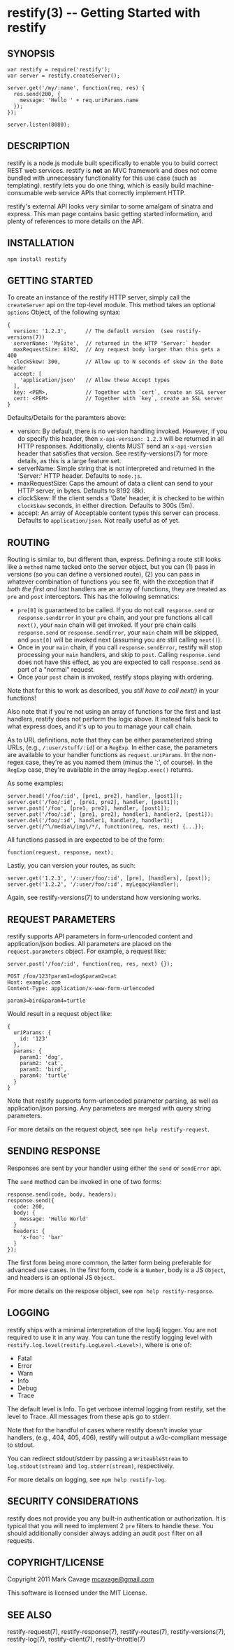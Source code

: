 restify(3) -- Getting Started with restify
==========================================

## SYNOPSIS

    var restify = require('restify');
    var server = restify.createServer();

    server.get('/my/:name', function(req, res) {
      res.send(200, {
        message: 'Hello ' + req.uriParams.name
      });
    });

    server.listen(8080);

## DESCRIPTION

restify is a node.js module built specifically to enable you to build correct
REST web services.  restify is **not** an MVC framework and does not come
bundled with unnecessary functionality for this use case (such as templating).
restify lets you do one thing, which is easily build machine-consumable web
service APIs that correctly implement HTTP.

restify's external API looks very similar to some amalgam of sinatra and
express.  This man page contains basic getting started information, and plenty
of references to more details on the API.

## INSTALLATION

    npm install restify

## GETTING STARTED

To create an instance of the restify HTTP server, simply call the `createServer`
api on the top-level module.  This method takes an optional `options` Object, of
the following syntax:

    {
      version: '1.2.3',      // The default version  (see restify-versions(7))
      serverName: 'MySite',  // returned in the HTTP 'Server:` header
      maxRequestSize: 8192,  // Any request body larger than this gets a 400
      clockSkew: 300,        // Allow up to N seconds of skew in the Date header
      accept: [
        'application/json'   // Allow these Accept types
      ],
      key: <PEM>,            // Together with `cert`, create an SSL server
      cert: <PEM>            // Together with `key`, create an SSL server
    }

Defaults/Details for the paramters above:

* version:
  By default, there is no version handling invoked.  However, if you do specify
  this header, then `x-api-version: 1.2.3` will be returned in all HTTP
  responses.  Additionally, clients MUST send an `x-api-version` header that
  satisfies that version.  See  restify-versions(7) for more details, as this is
  a large feature set.
* serverName:
  Simple string that is not interpreted and returned in the 'Server:' HTTP
  header.  Defaults to `node.js`.
* maxRequestSize:
  Caps the amount of data a client can send to your HTTP server, in bytes.
  Defaults to 8192 (8k).
* clockSkew:
  If the client sends a 'Date' header, it is checked to be within `clockSkew`
  seconds, in either direction. Defaults to 300s (5m).
* accept:
  An array of Acceptable content types this server can process. Defaults to
  `application/json`.  Not really useful as of yet.

## ROUTING

Routing is similar to, but different than, express.  Defining a route still
looks like a `method` name tacked onto the server object, but you can (1)
pass in versions (so you can define a versioned route), (2) you can pass in
whatever combination of functions you see fit, with the exception that if
*both the first and last* handlers are an array of functions, they are treated
as `pre` and `post` interceptors.  This has the following semnatics:

* `pre[0]` is guaranteed to be called.  If you do not call `response.send` or
  `response.sendError` in your `pre` chain, and your pre functions all call
  `next()`, your `main` chain will get invoked. If your pre chain calls
  `response.send` or `response.sendError`, your `main` chain will be skipped,
  and `post[0]` will be invoked next (assuming you are still calling `next()`).
* Once in your `main` chain, if you call `response.sendError`, restify will
  stop processing your `main` handlers, and skip to `post`.  Calling
  `response.send` does not have this effect, as you are expected to call
  `response.send` as part of a "normal" request.
* Once your `post` chain is invoked, restify stops playing with ordering.

Note that for this to work as described, you *still have to call next()*
in your functions!

Also note that if you're not using an array of functions for the first and last
handlers, restify does not perform the logic above.  It instead falls back to
what express does, and it's up to you to manage your call chain.

As to URL definitions, note that they can be either parameterized string URLs,
(e.g., `/:user/stuff/:id`) or a `RegExp`.  In either case, the parameters are
available to your handler functions as `request.uriParams`.  In the non-regex
case, they're as you named them (minus the ':', of course).  In the `RegExp`
case, they're available in the array `RegExp.exec()` returns.

As some examples:

    server.head('/foo/:id', [pre1, pre2], handler, [post1]);
    server.get('/foo/:id', [pre1, pre2], handler, [post1]);
    server.post('/foo', [pre1, pre2], handler, [post1]);
    server.put('/foo/:id', [pre1, pre2], handler1, handler2, [post1]);
    server.del('/foo/:id', handler1, handler2, handler3);
    server.get(/^\/media\/img\/*/, function(req, res, next) {...});

All functions passed in are expected to be of the form:

    function(request, response, next);

Lastly, you can version your routes, as such:

    server.get('1.2.3', '/:user/foo/:id', [pre], [handlers], [post]);
    server.get('1.2.2', '/:user/foo/:id', myLegacyHandler);

Again, see restify-versions(7) to understand how versioning works.

## REQUEST PARAMETERS

restify supports API parameters in form-urlencoded content and application/json
bodies.  All parameters are placed on the `request.parameters` object.  For
example, a request like:

    server.post('/foo/:id', function(req, res, next) {});

    POST /foo/123?param1=dog&param2=cat
    Host: example.com
    Content-Type: application/x-www-form-urlencoded

    param3=bird&param4=turtle

Would result in a request object like:

    {
      uriParams: {
        id: '123'
      },
      params: {
        param1: 'dog',
        param2: 'cat',
        param3: 'bird',
        param4: 'turtle'
      }
    }

Note that restify supports form-urlencoded parameter parsing, as well as
application/json parsing.  Any parameters are merged with query string
parameters.

For more details on the request object, see `npm help restify-request`.

## SENDING RESPONSE

Responses are sent by your handler using either the `send` or `sendError`
api.

The `send` method can be invoked in one of two forms:

    response.send(code, body, headers);
    response.send({
      code: 200,
      body: {
        message: 'Hello World'
      }
      headers: {
        'x-foo': 'bar'
      }
    });

The first form being more common, the latter form being preferable for
advanced use cases.  In the first form, code is a `Number`, body is
a JS `Object`, and headers is an optional JS `Object`.

For more details on the respose object, see `npm help restify-response`.

## LOGGING

restify ships with a minimal interpretation of the log4j logger.  You are
not required to use it in any way.  You can tune the restify logging level
with `restify.log.level(restify.LogLevel.<Level>)`, where <Level> is one
of:

* Fatal
* Error
* Warn
* Info
* Debug
* Trace

The default level is Info.  To get verbose internal logging from restify, set
the level to Trace. All messages from these apis go to stderr.

Note that for the handful of cases where restify doesn't invoke your handlers,
(e.g., 404, 405, 406), restify will output a w3c-compliant message to stdout.

You can redirect stdout/stderr by passing a `WriteableStream` to
`log.stdout(stream)` and `log.stderr(stream)`, respectively.

For more details on logging, see `npm help restify-log`.

## SECURITY CONSIDERATIONS

restify does not provide you any built-in authentication or authorization.  It
is typical that you will need to implement 2 `pre` filters to handle these.
You should additionally consider always adding an audit `post` filter on all
requests.

## COPYRIGHT/LICENSE

Copyright 2011 Mark Cavage <mcavage@gmail.com>

This software is licensed under the MIT License.

## SEE ALSO

restify-request(7), restify-response(7), restify-routes(7), restify-versions(7),
restify-log(7), restify-client(7), restify-throttle(7)

